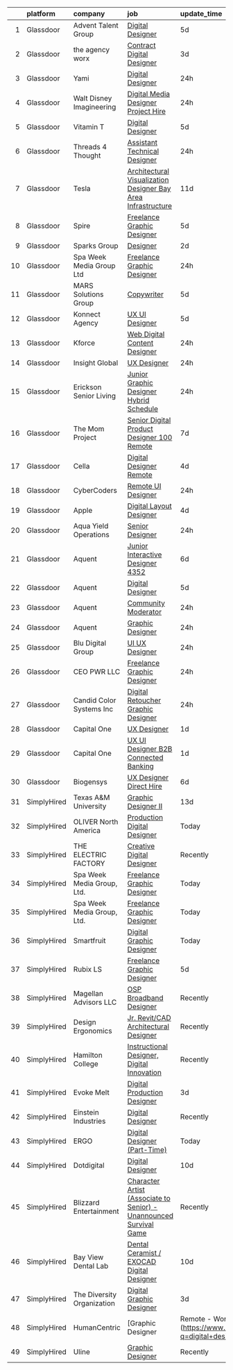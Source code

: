 

|    | platform    | company                    | job                                                                                                                                                                                                                                                                                                                                                                                                                                                                                                                                                                                                                                                                                                                                                                                                                                                                                                                                                                                                                                                                                                                                                                                                                                                                                                                                                                                         | update_time   | location             |
|---:|:------------|:---------------------------|:--------------------------------------------------------------------------------------------------------------------------------------------------------------------------------------------------------------------------------------------------------------------------------------------------------------------------------------------------------------------------------------------------------------------------------------------------------------------------------------------------------------------------------------------------------------------------------------------------------------------------------------------------------------------------------------------------------------------------------------------------------------------------------------------------------------------------------------------------------------------------------------------------------------------------------------------------------------------------------------------------------------------------------------------------------------------------------------------------------------------------------------------------------------------------------------------------------------------------------------------------------------------------------------------------------------------------------------------------------------------------------------------|:--------------|:---------------------|
|  1 | Glassdoor   | Advent Talent Group        | [Digital Designer](https://www.glassdoor.com/partner/jobListing.htm?pos=106&ao=1110586&s=58&guid=00000183a1d1ee55b24d582b1e445461&src=GD_JOB_AD&t=SR&vt=w&cs=1_e9329ca9&cb=1664867233730&jobListingId=1008168683290&cpc=786328B4A40DC555&jrtk=3-0-1gegt3rjukui6801-1gegt3rkghaqa800-49b9fd4c51c9ecf9--6NYlbfkN0AEZHQH85RuiXkdAOANIOjXMiOvcPJxDKu5JR4q_7yyFICd_jdLy1n9PLHnaxGTUU236q0ERqz0sJuF9WDI-9OFEnBmrk7WK1Avs5SUrHjBGh6lnO-J1eYLuyH3FvQV8JzHQPRnd2IE4Fl15PCxAcxdtGZ-eR9NFH1rOD6KgrD31YWjIjr3G08kry6MU8ZDXn92o2KIQg2QVNkpFvH8_0eL72c_cMCGsMK-udyW5gGNBQNYjc2z2PGOFx3SRIQ_kUlzYjnvDBiKTM3tHx6wN3TwzUztplf9tEZrQ0rrbkVP346nwfW8SL37osYp0NGwUEuytl1ScSvUpB08o8y2xIyrqxjyvihwhMpTvxi42nJjHpsXfLKHyF4b8NQQO6WAsbaKDR2QZw09R73wI_k7NJfCiRAbFyieDHkiLioV9LBCkUvFLlP0kXCraVZVzbPUL7nIjlhuGFnziYzBUjBtkHIgoHg0aZsSgdE8O46wY33voA8oNnDTj4QEiJR6FYiGc-ICuXeUGi32NTxbMb7T_D5RsoBSe6vYPNg8muEF6e0B5zzsAomeYFXmp1VfZqV_ABrdxQ1pYmKZ2jQn9GbrOLcR-cHitkwg9zk8px4Ymp4Gvo6Y2G4aIKZog8t8mFy_oGhuIaQdQi6InTXdDR0YFv_RIT_q6EsiXnhBYUseeoSgkDOnBPA49uxT)                                                                                                                                                                                                                                                                                                                                                      | 5d            | Eden Prairie, MN     |
|  2 | Glassdoor   | the agency worx            | [Contract Digital Designer](https://www.glassdoor.com/partner/jobListing.htm?pos=124&ao=1110586&s=58&guid=00000183a1d1ee55b24d582b1e445461&src=GD_JOB_AD&t=SR&vt=w&ea=1&cs=1_8be885b8&cb=1664867233734&jobListingId=1008174960408&cpc=A65DF3A704A48F9B&jrtk=3-0-1gegt3rjukui6801-1gegt3rkghaqa800-91d9ca6637b51ecb--6NYlbfkN0CNOKpjDIEH11s39GTuUki_mvxNbnX5BtDlH5CMrheAnKze_5JrwQ4joDkGUDohP_SfCXsFVovHNmwzWmHrttw9VosF6d5sW3XdpECo0iI_3JWtNa7ZTF1Qz9f17KQAinJTxhlxqJgB1NDqw8khQft4xEhLby9pE3rd6X-yyK3ykt-ibYQNZ5iCMAmFIy4VVyr0nteTj5ClLzrOt4adU-_Ui6e3MV9dDNDI0kuPdYYzVggbllx9hSajUaZ3IBbg_HGIPtYy4kzlgy9lDTi6hLcxoKKUPRKWRzdLrjB2Oodle-b0WdGf5-UdJAGw0me0lsGq4BHn0uOSbo7PT2rt8AGK9SD8dB2d4Udtx5kiqxQISbg-ziaVAeBj1Gpg1AiP6XP07Sl9mRkCCnPXIm96m7WeM1Lys6UhREjs0DbnOqHBqEPe96AZWRYKZL6d9YHABwKVsLzgHHCwRxIBfVcySN3A1WTHFIq1lfhR5Xjq2k3iOqR7JJUpukUJa7omXUGIyqL43FczbeW6a6d18z4FlKL7)                                                                                                                                                                                                                                                                                                                                                                                                                                                                                                        | 3d            | New York, NY         |
|  3 | Glassdoor   | Yami                       | [Digital Designer](https://www.glassdoor.com/partner/jobListing.htm?pos=101&ao=1110586&s=58&guid=00000183a1d1ee55b24d582b1e445461&src=GD_JOB_AD&t=SR&vt=w&cs=1_40cc2627&cb=1664867233729&jobListingId=1008181019653&cpc=44CD5376B8534B8F&jrtk=3-0-1gegt3rjukui6801-1gegt3rkghaqa800-4b7391dd8006dac6--6NYlbfkN0DsBOlmEAMqZtav1V1WKZO3RUElpafjggtWvxyDQ3xFSmyORkCOQyPRy8brDkQF-0tx-M_FaeGFTi5xPkXA6pP_llQ907OambRdmHN7rVS4lqoHDoH3T9hJpxZ4Yo4p270-LHduIFPvCR90ID65X1Ans2reBfMYIPmQhvUzvYw15zuBBZI0Kx1zAKTlY_5ChHwckMzQAWp_6b6e7ZlUGXmClAIHU1sa-p5KrP869djGA54EOhJEEKr0h8JcJKpcl1xqr-2rDVeGH9NDPi1NUEeYhrbLyKkHTEaWLhXkysblyy8xKS6szJhMYEKC7bkR-vABfSJXZ4SBbMuv-GZb-osw77UlHsdUhCmH51spnyx_gN1uRi135UiUeTtGff2EoDzAHWHUXb3MZWZFhgEnaUZYN9zU8bDapo-oesdnatTxcWhwejqEJPn4OZs4SDTzvBU2KdzGLo2qYA_d1t1bqpfB3a-df-dQxVTwzoBnHhDFTfs0XEXQYCI7kee7QuB6eDM%3D)                                                                                                                                                                                                                                                                                                                                                                                                                                                                                                                                        | 24h           | Brea, CA             |
|  4 | Glassdoor   | Walt Disney Imagineering   | [Digital Media Designer  Project Hire ](https://www.glassdoor.com/partner/jobListing.htm?pos=107&ao=1110586&s=58&guid=00000183a1d1ee55b24d582b1e445461&src=GD_JOB_AD&t=SR&vt=w&cs=1_adcfb1e8&cb=1664867233730&jobListingId=1008180960670&cpc=1CBFC3E34E2A31FF&jrtk=3-0-1gegt3rjukui6801-1gegt3rkghaqa800-fe789731ffba1342--6NYlbfkN0DAFTyt7pbDCC2JPO79CSdi1dIb81yjczP5qsKcZIxgiYm3-7g-689UDqHItQTwke_FOC78hZzTQ_c4A3nHqeXPNQCT3XZ3znM_v6WWpStRdUtVJEK7idOTJGXu0SPqL4yVTsUJZQRGWDLXNFkDHdGI-BVVQtCqJJtEkX6vSdvbBxGKZRCfS9min7uyg1WvfvdEsU4W8xeawT2_rN9a8wZ6AUVsLNy0ADDnlgIm0BNs3N9tCHQ9Nu-nw87wY7xmf6IvGTVP0l8zquCedZu-96xCY_A6a03XJovtVGudA5kN2WpBdruIn4dbk1Zdyj0HvdAwcd_Ibww6vHJVt_xw3MzGG5NZeKgOPTAsBTeESkPK3DeJ9ujPZIfQgarhn4vAtK2L8EHbMERjnezhXLejIy8IqC_wUdit29MhWGAVnoddvB5PD-TTXWAvQGaIOZTVkxc%3D)                                                                                                                                                                                                                                                                                                                                                                                                                                                                                                                                                                                   | 24h           | Glendale, CA         |
|  5 | Glassdoor   | Vitamin T                  | [Digital Designer](https://www.glassdoor.com/partner/jobListing.htm?pos=120&ao=1110586&s=58&guid=00000183a1d1ee55b24d582b1e445461&src=GD_JOB_AD&t=SR&vt=w&cs=1_f1033bc1&cb=1664867233733&jobListingId=1008168951382&cpc=B101C867B3EF2D75&jrtk=3-0-1gegt3rjukui6801-1gegt3rkghaqa800-618923c6748b6cd7--6NYlbfkN0DMrcEu7yrtATojKJA7cEzGQ3FdRGWLh0CZQInL4ECGI6k5tN82kdM0cJmh4vC7GgizyfnNm7a07tU5sBW69PdmPS1CsERMSGpdJwPl3H3aOXBPudctfciSrJIJIIFcVkQTZPHNpm1dyhNNEAEm7U7qQTEfwflmeQrYs6vdKM2RTbpnE6oeHt5s6R3VfK3t047wKaBijRIZpEy3VkiQY0q_K7Irc7CW5ZQHmpVuQxNfoHH6zHa2lvlTpYIpdCKCKoM7Y7kTgGnxuysXQV9N80HRHPDmVB15bjREBynmPEAzXoPHAVO53YEiTjo4-BpYKkdmUOgS3UEJnyYAdWcDFdixRwp5-WGIsCZfukdfns-S9lTCPhLupav7FzGd1yzOAil4mJZ_PW-uZLOytq6C82bOex9qWCQaGlfEkzTijmOUmukkD_nYbPvz9jul_ithbW5SlVQWJuYR6P9UtxD9QvWf9GrFJHEUJEmHZQSG5K4bH2l3GZFF63r6)                                                                                                                                                                                                                                                                                                                                                                                                                                                                                                                                                      | 5d            | Chicago, IL          |
|  6 | Glassdoor   | Threads 4 Thought          | [Assistant Technical Designer](https://www.glassdoor.com/partner/jobListing.htm?pos=108&ao=1110586&s=58&guid=00000183a1d1ee55b24d582b1e445461&src=GD_JOB_AD&t=SR&vt=w&cs=1_9ffba6ed&cb=1664867233730&jobListingId=1008181073185&cpc=AF8BC9077DDDE68D&jrtk=3-0-1gegt3rjukui6801-1gegt3rkghaqa800-66cfb0cd2a94e85e--6NYlbfkN0CvahHJL5dpwIe5nlYo2UZJB8CTXAEl9vJAxrd3EfdRQXgjh4B9lozu_TTseRakeh3Sj3UNYpP20lKRhCPDrnkQrL45L--LTF4MCXgRVpPeO80nceR--QTLoBI9FvqkC5kf3WpO8VOhS3gLpKsUo7S3A1CC1rwtBFHDI2FswDEbnAWfW-7q-G8p_aukSRyFmAfzg0ybQjmeznsoeHTZJdM8TwBqJSe1BEtAXoEmh8P_Om-Y3XrfcVGp_fcErXWaloGaBygOi1vYtRLCm2hbItLBheFxheRfzO4aF4kO_K_8NVqEgnz6E03OtOK3Mggex6wB0YNIaqnjwUKrjegVYmHfxu3pS01Sf1KlVKbliA1nvJ1ktyTD0Sgvqe6Hrd77Nl222PCMTTLmaDNR1E0IgY47CT80m8FkfJYUd_5K9pR2vIDZB8RGNgozfo99l-zZIwOThROEyLrc3BxZ7AU_cWcn-zcGfz4wUor0oPF_LHMt-3mOJIzBV8k7LqLSAHW-5h7JOpqsDOlBPkY53kwn8qPQ)                                                                                                                                                                                                                                                                                                                                                                                                                                                                                                          | 24h           | Van Nuys, CA         |
|  7 | Glassdoor   | Tesla                      | [Architectural Visualization Designer  Bay Area Infrastructure](https://www.glassdoor.com/partner/jobListing.htm?pos=112&ao=1110586&s=58&guid=00000183a1d1ee55b24d582b1e445461&src=GD_JOB_AD&t=SR&vt=w&cs=1_5494863f&cb=1664867233732&jobListingId=1008157424103&cpc=2CAED5C921A5F994&jrtk=3-0-1gegt3rjukui6801-1gegt3rkghaqa800-c00e3ce54c079d87--6NYlbfkN0BkX03mv_qGbDFMol2YHqLRvzzvm2LmpzMO_FcYL_FtJlnJTzsjtFTdelRG5HbGrIfKuF7l_SRluDws8697LYRRPx4MMFF7B7pwyjHfCpqmLzDqtWZBv9sBU-l4VTomUZzFVEn3FD13pc01LVCjOXxofHXMT-b-Wgq_cKBdsuUzgokuuGErZlR_knyUhVksuIrEDay2QDlAhxxMgX5hYu58ZoA8bP-dQQGovYfchKNf5lFLtBH-BmEGaZH_JZGsyt9EoxPTcZS4ubvwKdN1Z2mo_ra6y91yweShn4h9vZ-zWg7ddhG5sWFKJTpyYKLfaQpGq-ieORvd7mAyIl3XtzUwHEK2vGuCHzU0hWpR6u4JDOBjNIjlyOPP2cdtRyA5kSIYrdHBsc_zT2fRq8-yB0fFYK2wU1EFQ7s4L7CZhiIzGbkLMLpoqGztbZVhvwBU-BVK8tIi_TNNgki06AXeEyGJXVgPcaxpDF7wMo8sy2wrJJoDOSdSvYAqPfXWMSc3_YDLzrxUzfm3uhH-HRoNJYaTci_lByn-Zuo%3D)                                                                                                                                                                                                                                                                                                                                                                                                                                                           | 11d           | Fremont, CA          |
|  8 | Glassdoor   | Spire                      | [Freelance Graphic Designer](https://www.glassdoor.com/partner/jobListing.htm?pos=110&ao=1110586&s=58&guid=00000183a1d1ee55b24d582b1e445461&src=GD_JOB_AD&t=SR&vt=w&ea=1&cs=1_841cd9eb&cb=1664867233730&jobListingId=1008168176401&cpc=F41FEAB56D215062&jrtk=3-0-1gegt3rjukui6801-1gegt3rkghaqa800-0a7693cec2d415df--6NYlbfkN0DeAJW0m2c6RRYZ8mDkAfiRHtRiJ0-kxkQVsAadI3fnKOGp_QxXvzZMVjx73-hM7tPL4rGNIGpIvNxjZDfZ5ASMlZXRqYXSdvBzYLMPNTRfPsz99QAZZlQQ-qg5zLdJfFnCV8gtIYLEdgE60hk1CYz4D1aE0u49Aa9-RqNuCdkbHL2e2NNbaJB8aHifFsxl1vCaSEnoHsybLnfwz4aDdhGvQ2SIg2q53a8URKrCB0FydyuvvelalnUS_KwMb3YYtg-4KN3EtmVxjC2pe-uEUittj3uaTcY3gu4_uoYdVpAqDC4RI9h2fukIyB10nkcO9WoHWx2bPIfQzOHqRl30EVt5twZxU5h6n1rL7JK7G9eQ7l8AV2V2T01gQ9JxLBsvJ_tG69OSJAj3a3WC7TOpQLD_JZq36GDGnWoytFNbhYX_OzbuwwVHaO66LPKCKkL0OIxdYVClY9IMOJlS3iPDMoaC7E1S53FnOQeKgQ-jE0flskFkczLcdrL_I9A_2l5qRnnePlKmrjXJMA%3D%3D)                                                                                                                                                                                                                                                                                                                                                                                                                                                                                                           | 5d            | Massachusetts        |
|  9 | Glassdoor   | Sparks Group               | [Designer](https://www.glassdoor.com/partner/jobListing.htm?pos=127&ao=1110586&s=58&guid=00000183a1d1ee55b24d582b1e445461&src=GD_JOB_AD&t=SR&vt=w&cs=1_32dc162d&cb=1664867233734&jobListingId=1008176700829&cpc=3BA4CE39D5B5DEF5&jrtk=3-0-1gegt3rjukui6801-1gegt3rkghaqa800-2a328a2bc1d15114--6NYlbfkN0CVbIAoVGlVV0muHIzlWY31dYj5hrVkKa7qBWZ-hZn3g-zWnitpxah_RyLopvrEJPIrvXg-hEI1BGg7zg6I19nBs_lmMTdDDuQXfmt-Bmx99Zlzdv54l377MfIdp_I5pPHVDhQCRK9l7PJklK6NnwPNdLBS49_CKV4kWm_Zu31Q30jtx5WQZSmOunAU_j0qC3577eDejhNli1YgE_3Tn-sKOEjgZYLWp0zOZKg4dAChcBeI1TsouPyWRmoQW-x8-JqZ_fr_8V5LgqF7Gq48-dfxCU8HuEfmDzoQJJi0VsE684yoaLVlPdtACbCmKtvZNJzMnHrn-ZGS8K3z3n1J-lJ8RC9WdsgaTLeXf4AiA2xoGA5D6dlWGXxGM0TMHik2dj1oRP681T94TyJV0diQ0hVI3rRZdb80hwXYnhzxoLfvJlwPHib5x8Nko7YtfxInSkPgUu5cn5mgKPSOixiR1NFP43YhJodtnYP5JG8tVQSGMFJhaDiu76c3cnKJavXSuTE%3D)                                                                                                                                                                                                                                                                                                                                                                                                                                                                                                                                                | 2d            | Rockville, MD        |
| 10 | Glassdoor   | Spa Week Media Group  Ltd  | [Freelance Graphic Designer](https://www.glassdoor.com/partner/jobListing.htm?pos=102&ao=1110586&s=58&guid=00000183a1d1ee55b24d582b1e445461&src=GD_JOB_AD&t=SR&vt=w&cs=1_71b8aa61&cb=1664867233729&jobListingId=1008181262791&cpc=82B3195DA92CAF92&jrtk=3-0-1gegt3rjukui6801-1gegt3rkghaqa800-aff8567d6b7d4b5f--6NYlbfkN0Ccz91IikEUpXkkAqmC46vnVGGSbrSQJDjRi725E1r7c1AqDusr12jHHKSffQxsfs1ettvMD2a6gAwyXEGHc4Mon8Fa7XS3go0xxN7GTYr-MEFGROXmPWd2L1VIFDWwC8xOUcVMxBaiy88ZX39fIn6vRD4Zr76ZG1tzqg485Caipe6zFlAEwFg3A25wEMl--WX9eyaoMm-6EdhlvKPiWsfAR00UplNrcKssXXwcoLLCsxbFLyGpgVOnDlWoTP4b3JcTel77V7rp8o3VEFiOYgqbScZGNwP0vM2NUIS7kNyesSL_TYPysunXba_1kidLHrNKjYduGuvD16eSeewhB3-rQg2mqdDgfnI1DMIK3q8Lgo329wPGVGcAuPbDa-Yyv4xajGW6z3EzZz7US6zgyUHqy01NC408_Ax5YVzZK3ht2tzkHaBJy3T84Uds2qw_T1L-PELjTmWryRUQuBn4EyCAtwCSTl6bjiyckQtho_HAT7VX47rb6P7RkfzZhrcSJNG8j_xXDDsbRA%3D%3D)                                                                                                                                                                                                                                                                                                                                                                                                                                                                                                                | 24h           | Remote               |
| 11 | Glassdoor   | MARS Solutions Group       | [Copywriter](https://www.glassdoor.com/partner/jobListing.htm?pos=126&ao=1110586&s=58&guid=00000183a1d1ee55b24d582b1e445461&src=GD_JOB_AD&t=SR&vt=w&ea=1&cs=1_21b80ec5&cb=1664867233734&jobListingId=1008168730938&cpc=8795CF9063CD573D&jrtk=3-0-1gegt3rjukui6801-1gegt3rkghaqa800-ea887d69833b29fc--6NYlbfkN0DswE9lX4C_hBqT6w12cBTvMY7OGKRqk3CpFJC0bptzhCkFs8-ULJaG7BeUyHvOwvLU3bHY9fOmhM5kURIerUO3s2GNbv1A8tVBqJSh1wc_VFI4VQowfxEdB75UlL_GyoVXiBqYkeloSb--JcnRt2Cfp2zcl7rukWjAukHCkpzXl4pAuMRtVPFz73EM5bnOmhrdDziHCq_0UAfv-pVVKXrYUr9QssFDU4wFiOWzxatcnZn_SGnQ_Os20Ax7BOghMbSweLPOg9ZUSePi-8nfmz88BGQxqQP_Rkr-L6voKBUKKoWg5ZGng4w_rqt5JTRRiqw6FROd8fXuwPhRq9YRqwJjdhv4vdNCiWYH2_jva0GLmXOWaIz3M6BsLZt5ZlzQXo1Q_ng8hgszESscahbbNl3bxlzF2_i1ToNL4DF8KSKHB4D-asXg5RocW89eWLMl-daLE1uSB3VCS8Swzx3-RqGHfD9qB-ggxOsAdPHt1Segp7yuJUEhLs46jAZAnSRffW8%3D)                                                                                                                                                                                                                                                                                                                                                                                                                                                                                                                                         | 5d            | Remote               |
| 12 | Glassdoor   | Konnect Agency             | [UX UI Designer](https://www.glassdoor.com/partner/jobListing.htm?pos=115&ao=1110586&s=58&guid=00000183a1d1ee55b24d582b1e445461&src=GD_JOB_AD&t=SR&vt=w&cs=1_a0d98f77&cb=1664867233732&jobListingId=1008168438925&cpc=26740BCDE5E48596&jrtk=3-0-1gegt3rjukui6801-1gegt3rkghaqa800-9b61eef49c5311ef--6NYlbfkN0A-7AasZqH9Qn1Anb5-SGr1cEoKuvdHr_Nh2LwbaEhTGEydg6s1jxro67S5AJCHI4rCBnE8SwSEChdyMxCt7PW4zVyycmXIqTm8Idwfu1X07f4opH2Wlp_JY5FDsWaDDWmu8V3Hj2CCU_jidTElN-oSw1EgEgQMTamuJ_XaRKgvdppN0e1kKCMBxfxR7c6NgOIh4SZf4Y4tR_BwMcMNJQcC30grip5MUwj646huqKwEbKa-35VTtWRyeloQ86nz30JBP5TPOMg_S9usz3LWrhbPGEIv_f6QacaVAlU_607dGEe0RNu1MDARDPnPUK9SvRQc2exCqfDK4N6MrRz2UeNS7cFNvPjcGjpFS4sjlfjG_3QXf2oSYjBYVbiQJoGGPLrARAaVVAg9JqBdqwZorT9I0LcEKWK54IlBnn61Myprg2IQRZQjpfi-EJEwrDvbfYuIRtbUO5lPqthuUgYQ_U3sm4BrQPNgHqi1NWg3TMLFb2GZJSBIMFH8--mIWeJopVM%3D)                                                                                                                                                                                                                                                                                                                                                                                                                                                                                                                                          | 5d            | Remote               |
| 13 | Glassdoor   | Kforce                     | [Web   Digital Content Designer](https://www.glassdoor.com/partner/jobListing.htm?pos=125&ao=1110586&s=58&guid=00000183a1d1ee55b24d582b1e445461&src=GD_JOB_AD&t=SR&vt=w&cs=1_f3523448&cb=1664867233733&jobListingId=1008181153238&cpc=FB7E4A1762AE5BEC&jrtk=3-0-1gegt3rjukui6801-1gegt3rkghaqa800-de8671609af3a8df--6NYlbfkN0C5IatSLh_Ak1q39eQQoPIxD737RW9NeiYGvIRXkrLjEBkC4LI6KweFWWPiS1PvvlwkBecPdzqTgdNYQ4YgbaUn3Z5lWqGKNczPUgK7vGrSPnWCEIkjwrJEpy0r191KWn1p_ZvxZdjX-c0eWxH0B8sKJ7XGPM7QB711uSVBze1OGzTNHF1ubVAcHWUlRctulBFUS7ELwar2j4bddi4NwnUz2hfBDBz3PJLCSCbXSO4x_vZJ6vSv1PkhrbHwVqe1fHuwGdYgYsBJx4Ev_mKCZXmnXZhZpSWctIVrZFYEUYPQp15xocPfLbUZJcFjc-Cgf5DMXepuI3FCYLVKLyvcECAG8neNOkaHWGF1dLeatlLN4-zaLbC7RKLGXbCs50fSspYc0d20kcKsDurpTFxiP4yGVtdOkHZDEnohBhyiJcCJik_sqEao4ztSouzJa-M9vbjx7IH0o83sNa-6ILEKeOHNIE90jq8J4nPdyTJOtm9WEz8HBeab9TsGlrt35H8UOrggDN1WsEo4QQNPKpr2uryiZyBnRph9Py2XR63qwnKPtWyyfPG3BtdtUq_mlZ2QUl9FhYWwnNDQzZwT3tAyzjh7gYruE80yz56Duteh-HisJw%3D%3D)                                                                                                                                                                                                                                                                                                                                                                                                            | 24h           | Minneapolis, MN      |
| 14 | Glassdoor   | Insight Global             | [UX Designer](https://www.glassdoor.com/partner/jobListing.htm?pos=121&ao=1110586&s=58&guid=00000183a1d1ee55b24d582b1e445461&src=GD_JOB_AD&t=SR&vt=w&cs=1_9cd4988b&cb=1664867233733&jobListingId=1008181337960&cpc=654405A9B1E0A9F5&jrtk=3-0-1gegt3rjukui6801-1gegt3rkghaqa800-47da80b8f83a78d0--6NYlbfkN0BKkHZu3wF05EeDimN_p6sYpKCMArvwa95YdH7UpkaBCtCWJvibIeBnqK_hfo6xOHUK_CdWvdnSn__9xnBq4O_-tju_3JIXQHje2frQR9_4oFu9zzcW9NirmIez0KauTV_MVvVgaHv1Xo49qMdID-AHsJx0NrjWuVFV6fnoAJRt1ebWr_93GvukTPEeI9YVmZXl7t6H41-B8PlmrRuYmyteEH_OzeiH8ynf8waFXzV0LTf6DfatpZ_J5qwaLqpq_fB2n9Zp9mCyN-RemtH6nwxTGoIQcrvdqsjHiKC-AI2XNbsQl-vM0hqoxq1jtP-rUREvU5eY7Fn8UQ4AEfN6KNlfmZs6n0CJ4M-uAkqAXCDFpTGUIZUc1-UbTMFoclVA89Jv37SgLsa4OfGkO0Zp9IdYeeV3z_71gmh99WMUEaBdXKlGdEacuZF-tNQiWk-wH7L3irWHuUvGLwjfWQpMKCRIuwC9rFa6vc2nTcrygD4D9w5oLX6DXod_KjhkOdU4NJHlsuV-47WWW0KUJN_q_5-tTQ3nKTfhIhg%3D)                                                                                                                                                                                                                                                                                                                                                                                                                                                                                                             | 24h           | Remote               |
| 15 | Glassdoor   | Erickson Senior Living     | [Junior Graphic Designer  Hybrid Schedule](https://www.glassdoor.com/partner/jobListing.htm?pos=103&ao=1110586&s=58&guid=00000183a1d1ee55b24d582b1e445461&src=GD_JOB_AD&t=SR&vt=w&cs=1_bdf2756f&cb=1664867233729&jobListingId=1008181622820&cpc=DC9BC4DEE5BC1459&jrtk=3-0-1gegt3rjukui6801-1gegt3rkghaqa800-0951b05987dfed0f--6NYlbfkN0Aw3paYmwU6FofVDdXTN6b2jRH4engFYV06vIOeUBvgcMPmiZAagjCk1RrrziBtCf7tpnaIWTetQkU4Bk801G2TR76OEPdi5tqiW5RJSEKhClqLDEX6Edi6ruZ8jWTKy4HMvfAcukzUPcxMktpIdwdVjvOEItJhGX0NcMu91RrkW8vjKZfufOqIgoS4JesoOZbjng55SjHH2y1sST_sllA2U4rUI8pAc6Vv9JfaaaCymHviOdkM88-i9lPWyNByHCtiX9_ueMmhRlgtSahrr9pKggTcLAmuKcI_9QrJecZiaNEwye5r8YPllBDaHcJ3grJEadd4F4ljvJOSpp03nyZUdPqc2lVraQ2OhS_ukGWzSRsUPp6qzHju_dAnJPau1x6eqOCsxkj9Jmkm_r-AwiTlVYTJ4j6npUCHmjJj5gbQuV1rct8qQ4ZrNKiNYHSdf2144aMIBk1Vw25thf7J8qGR9RGk9zfN3d1UY14ugJI28WY9UunS0YzODu7Ip29E6lgDGj0ERzl-gsf0TFKUf-IX1m1dk7lsHuFg11Y4ShoHCr4ot6TD3CDx)                                                                                                                                                                                                                                                                                                                                                                                                                                                              | 24h           | Baltimore, MD        |
| 16 | Glassdoor   | The Mom Project            | [Senior Digital Product Designer  100  Remote ](https://www.glassdoor.com/partner/jobListing.htm?pos=122&ao=1110586&s=58&guid=00000183a1d1ee55b24d582b1e445461&src=GD_JOB_AD&t=SR&vt=w&cs=1_9ce2fb73&cb=1664867233733&jobListingId=1008163361011&cpc=0FE1F5EA2BC84A01&jrtk=3-0-1gegt3rjukui6801-1gegt3rkghaqa800-04993a74b42820b8--6NYlbfkN0BDp_epf89aHDQhKpPegNJQ_ldQpEFZQsM9OcONMGxWx6pU56EKHF58QjVdAUvn2gVz9ervPowXzLaF9EdNQ_wPhQPLRnKSI3MgNXsaHBzHc41wlkU8tcYIC84b2qvnEmW0mZWa4iUsRMEtb-c-aKhl0wX8IHsOu2fLK-dLf5YRph55L5PH2NGxS9Us_EsZYch0PJlSJrPRowXPX926ck2WuZfBOFsakKT_x8JqFC7e6cNDfE7S819McAziV3H2K2D16SnZL-6r0HbhF5taR13s6vHL3b6g-d7BV6kZp1IgbY8gyn2OuGfqtv6lb-54YTtNN0NKggh9Rk2bziNJGfu2QYNJ_EgQuhUQOk9Un-H6RIrF2r9xzlyB35tNUAgsr-praHRywfylS0AF54uN-Hy1VVpmIYbSp-fwIhvjUnl1vLdz22Jm6bEqlq1ddansWxM2LO7HLN55nDvh81ancCwmq8ra-vTRaX5CqS1-hO4tDOe6aqw6pIU7eywL96Pxx7XCl9SMz48o0DiVtOVgyTJRPszGS83Nioqe2oav8nfX-aUgirWtiQHjsRT8adyH7yi5N1vAvaRpyQ%3D%3D)                                                                                                                                                                                                                                                                                                                                                                                                                             | 7d            | Remote               |
| 17 | Glassdoor   | Cella                      | [Digital Designer  Remote ](https://www.glassdoor.com/partner/jobListing.htm?pos=113&ao=1110586&s=58&guid=00000183a1d1ee55b24d582b1e445461&src=GD_JOB_AD&t=SR&vt=w&cs=1_45761f74&cb=1664867233732&jobListingId=1008171488540&cpc=F41FEAB56D215062&jrtk=3-0-1gegt3rjukui6801-1gegt3rkghaqa800-935a4a7224c25299--6NYlbfkN0ABL5jwqrJX8j4-zsE1pdctockIOMh3bUiDojLxDHSgfjY1UHgK1fFlFfz03OirhUZRgWo2QkuA5pHh_zYyShdmMzRuhP22LoHoFBNpZqc0fdr3rqJyMdLH1aoPIZ9B21yr-n6otJmHHrab6xdV89JPmvHEt9T-Wc8Wsf5LrmUBcUgedCpIB3jwQA8TDeiDeb4pzlFpMmo7VPBE134f_3q3aBLO3DtNmqJNHOBJt_NqbuifYu-AbkNBEb1Bgao8eQfikNTml5N9yvGTD_xdXKI5SkuM_8s-Vdx8uSVqcQcafpH_zDgWtnlz7OMTMPx0reg42s_Fhr4l_7cYssnlKh3MRArPCPSknBilDH-Y4VEoO-ysIn0KV-pne4kpxijwgskzN5tNl73q-n2KyfufS4pfOLkH99qiETR1zNIytqnOpP8qsHz4Se6ELs8o_CIkW6WVPoeWx2mPsC7Ou1pD4CUD8SixYJQaiRwe09LD3YUPNii5a6r_10SgCAOL0_BUzU4zE5nSmH7SQPBP_GfHPRNsZLvtEs21fPI4NAerMBuBystHUrIrMjk3fIkoRBuAzL_M734FKwBIh80Z1rJYZgF3uKgFo3UYMBFHCwpSmHoH_xKs71OCZdx82kU8U3-eStBc7i5JutlY_5jBcKc5T5PiztAggus2pzTPioSALMZd73ttGhHu2c4Xw8LK6g76Hpf7WnpgwqIEFc1TG0NbsBHf30EYXPrYjm3Og6BtzOodF1r6hRj-PFDORlAb9lkK4Ck%3D)                                                                                                                                                                                                                                                               | 4d            | Framingham, MA       |
| 18 | Glassdoor   | CyberCoders                | [Remote UI Designer](https://www.glassdoor.com/partner/jobListing.htm?pos=118&ao=1110586&s=58&guid=00000183a1d1ee55b24d582b1e445461&src=GD_JOB_AD&t=SR&vt=w&ea=1&cs=1_e71786a3&cb=1664867233733&jobListingId=1008181923421&cpc=6FC5BA77C9A4CD78&jrtk=3-0-1gegt3rjukui6801-1gegt3rkghaqa800-7747602d78bad512--6NYlbfkN0CpFJQzrgRR8WqXWK1qKKEqALWJw739KlKqr2H-MSI4eoBlI4EFrmor2FYZMP3muM3gkbwWu4RJppUUqutDWodvdAdtfmVWe9FldzAWi_W39JFpWaMpCc5GNSNUuXipttHV8QoimdNKTCu5_OjWjMvjrhsa5Urc-wsnNJMmi8OVPGOxvmSZ-zz8QIj3ofe5HnUU7HU4DDFQGsYujWety21dKRzu1hpc_DE-RleSfv8HLKkVncFrEeD9_V_djfYH4zDN5Aw7fGxR-wqESveWWrYK7epFHNvBwU8jwFG1cONL4JFBwmY5jdCUKSN1MRrQOoI3xhdYnr7BpoGJzg19rtwj4DeGND-UrvS1B7rAUwDnad9-eXoHxAPptMw0ZGtHXAjU3WvPz8ZkTKxEQxlrqkDauVLih7KYNuhdDlJl9ViGoyzS1g5OdPJY7ZZYmhSO1geTPc6sQ7BcjBfXWk8B_4iLZA7MmmZ5VsNkd9BBgm9JvYEaIbJWkvGnAYqybdFOMZL6o8rfDA8saS9Wuu8e9fAmbYApGxfBG_WQpm_FUqfB_9Cq2jaPp61nL-ihlRB85V9WzIwUhXSrlntfP4rwAkWH6i7l_v-38gC1Tn39GRiQhStMnkX5skrfBBvuRJ8VfH0ha5AVBleUGFm8BqCOHWnMVSxQlmULxWiDged2Q6AWfrbOJpfAiHMK2cs8nKNFPiLxy4zAM0s9tzH7tw6cHvCGOgPqamizRZeckzr5LiV2UByBDJZFCSdRAHRtf55R5RTKAotDm52ih4J_j0T9UU6L5pQbcxmM43O6_jg8ZoxCs08_wvK4zAd6FdhliLVb3i1kC50YQZ8P2zfCPpYlqIMm8qEB4P4XBymxjUMQv2mzoNtED2Cehp8TVxHRhI9GLIsjNJv6uYohoJncAspLuYEbSsSsa0L6gokL7vuLipBtCQ4tWy0MWM0_clJ2egPlNQMjD55JVYqswcOM1oK9_vSBIDMrU_uevUgjL7UDEqE0uzrC5TKg5VMjiA1T7Yt_9io%3D) | 24h           | Los Angeles, CA      |
| 19 | Glassdoor   | Apple                      | [Digital Layout Designer](https://www.glassdoor.com/partner/jobListing.htm?pos=109&ao=1110586&s=58&guid=00000183a1d1ee55b24d582b1e445461&src=GD_JOB_AD&t=SR&vt=w&cs=1_09faff9c&cb=1664867233730&jobListingId=1008170405836&cpc=6FC5BA77C9A4CD78&jrtk=3-0-1gegt3rjukui6801-1gegt3rkghaqa800-0a6953d018dba335--6NYlbfkN0BvKrLyj5gPmtZO9T8euul8TCxuuKNOtzRJOomxnwSEodTz2Bc-sPZlSXfvz6ygy0spBDHU6Fvn8L_gFRYMe9OzSvyE2rPQY-OfTdFzoYBiXgO9ISFteBcdFXsgr9JajkRTi3uNYPsNGyY9ZnCYYeXW7mHpeiyPpx81xUxlWIOzZmha-GwEEqkH9E5Eo5HIwL69kQRdew0OMIDR_cWvD_DFSmFT3thtW3yeUMethz7C88cEoWPO2VPC4M7PiQ5U0TYz_-W0g2C3lTJFer4vyzgmorw9AITY9Nc0X-Jv9d00wTds2w3i7MDkbuLSchZKsJuMUVw_mwNcvLkqcdTdZq6Yhw5wxp7pXnLQ7_INyzoyGaxnVCNqIzp0UHitRa1W4iULPMZ2ytiLUYZhR931pi6CEKbuDJdDOVYDkpzDO_qpxG-dSfHedPaT51hj-MSuQ0wQd8lkLEyMYVGF-JFJm1sV47XcyFgb-XuDW9utyAqLiJRt0HOwnyLNjCOLfZKm3rvOM8hgUqtCov0TzERbq7y267HOARH4jU88czKdzD83PH40KSctBb0If2y8oiyLAzMXQs3z7JH4CjNFz2iwgECyYQPuBklnBQd2iziu8gtQS7VcueUbMYxQXlu_8lmSKSo5dnDXHnWSfLX4Vjukq19bjJ4HZzai1Qvf-wvYfqoygup3nFpgn-l-tZEMH1cRS6NsddeCcoRCxTTdi50f28NxNGKMjsI1o2_lRtCcqYQ6Hhi6jQUSuyOBmkAndV784PGv5YPbNYH1RdWBYKUW-6W31WbV-cFLofdefOdFudTnseT6tzGHegyE9p_TgfKtEahy4TeOed9tMMmzzmWlUCLJu7NK5IWEAlCPEivPaatqpvG_SeLc45eIITBs0ts6mRxHZAsHqyP_CPyO2xIaqmLZNgN_U5dMC2F2S9grB-xbonRMsBpyg2vOkmeqmd0T6s3azoasSzl-bMTGGco844Ef)                                               | 4d            | Austin, TX           |
| 20 | Glassdoor   | Aqua Yield Operations      | [Senior Designer](https://www.glassdoor.com/partner/jobListing.htm?pos=105&ao=1110586&s=58&guid=00000183a1d1ee55b24d582b1e445461&src=GD_JOB_AD&t=SR&vt=w&cs=1_9b2d7f04&cb=1664867233730&jobListingId=1008181670528&cpc=63E4514951618C5C&jrtk=3-0-1gegt3rjukui6801-1gegt3rkghaqa800-0cbaba11ee9adf4c--6NYlbfkN0CB1tmP7rfbaHtYFmPjg1Xv8BJr6DUbyz0HQmM4H563Au2nNjYN4Az1S2OuOnLz1IPr6IljD2XZVQJ0Gej4nL57HASMQlqJ8KPeLWnpSgi1pF3V10lYqI9xzoHeKRFgaJmm7dXanZpIs6iVYO3oU8oZc8IEfA9fwmBi_svJhEZbugvbRsy9ziKDHYxixE-84Uz-98b6IrPppfb9-bGRow52tOdQhOoab4U9_YYLThzNCVpqRBiOT3mprTX72TqBLjnI6O3S0VGcbcBqt1ynnyLMfU67vhml3vEzsQd3le3tgvJ3BId4bpaF-XzMJJ0VQrBR-KMnM4X5lCKH8F_0-YH9nHuRsyccEiVAkUDj1wIC2nI4OwCBqph2hzy0arMO1CK8GMR5eVMWmFhGkaJbRQPLhI_AWDh8pXR-f6CCMIzlB7cFNdQzo_g2V4gVaWdTgJj7A6ayzigAsrGdsnBv2VPCDMWeEafiAlzY_hBR92vjkOrGpDUDx8YAaWiIKWEF-8dAMWpr9VDem4vOq99ZRdDK)                                                                                                                                                                                                                                                                                                                                                                                                                                                                                                                       | 24h           | Remote               |
| 21 | Glassdoor   | Aquent                     | [Junior Interactive Designer  4352 ](https://www.glassdoor.com/partner/jobListing.htm?pos=128&ao=1110586&s=58&guid=00000183a1d1ee55b24d582b1e445461&src=GD_JOB_AD&t=SR&vt=w&cs=1_1ec30785&cb=1664867233734&jobListingId=1008165513680&cpc=3BA4CE39D5B5DEF5&jrtk=3-0-1gegt3rjukui6801-1gegt3rkghaqa800-bf130ab23b83691d--6NYlbfkN0DMrcEu7yrtATojKJA7cEzGQ3FdRGWLh0CZQInL4ECGI9gD0Wolx9R2v-Aex0-GK04wuCgzflPBRkRQfW92hu5bdB7I5i80oD0xKC7ZbT0oWx1mhDK9tT_G3lq83ALv5_npUo_hMljb4KaRsw9wJdbbIoRv6v9BEzOoHSMB09PFnMDrSPOTvC6-E_gXlIx3-5YuJQraUs7U8uW4FiMY1zc6uU7XMDw5fnqn3Tr_7Ivj98taTtrTpwQP4xdp8diBBfWlt5X7p1Vj4xmIdA0_N-6RseT4Nl9rIcuCtdQOoA10yIG1Ner4-n2eg1VWJJbNk8LhKZmgcdwjg_ew58QK_u7L-602WBoAVnqAmcP4tfM2hKOloRmtmt8BrY0_kL57DDkNk9jRuKj7FmxxcXriNeMlEOAU0180JOBTgXbzS8b0soyROO4ZVZjrwBhUVZyFjb-37-mTOG79rQ%3D%3D)                                                                                                                                                                                                                                                                                                                                                                                                                                                                                                                                                                        | 6d            | Santa Monica, CA     |
| 22 | Glassdoor   | Aquent                     | [Digital Designer](https://www.glassdoor.com/partner/jobListing.htm?pos=119&ao=1110586&s=58&guid=00000183a1d1ee55b24d582b1e445461&src=GD_JOB_AD&t=SR&vt=w&cs=1_3a3d5f92&cb=1664867233733&jobListingId=1008168999414&cpc=9908D8D4413DBB8A&jrtk=3-0-1gegt3rjukui6801-1gegt3rkghaqa800-83e4f703af238706--6NYlbfkN0DMrcEu7yrtATojKJA7cEzGQ3FdRGWLh0CZQInL4ECGI9gD0Wolx9R2v-Aex0-GK06YsOiZbLHaB5WXUovTlJIH5rOXlzh2PSO3kxGriPtQ7iu1lpybyWJjHukiRxzJ8gqvfrPvI0ZWY4F-4ZR94YJdQh-V8xTeI_oFGnvkQ7XAsxxT5Fg6HQJXP6UZ4mJWPR7kOOX1ajAIM0dgb-ebmMUJtZeYD8EOFfcB-ZVKbUIt90I0U2_ifTo2Yn32zyLq1CAG6hPmhLqX7b-O1lHV4KJCgyAQvZ65qYrxwQmhtPpGanxf6ZcafsrDEe2j4Vkk6uaE7pG_papEKZoIkAyK6HRP_0PE371ffon6WYCPtgiEU3GSMl-EQWgsqTC4XhP8BJkAcLNyLt-wG2jIGokCzOVgIaEVyIIxN_eSAdjVduKikjWMjBszgcItQGH7yQPvoCVB2NYUO2VaYQ%3D%3D)                                                                                                                                                                                                                                                                                                                                                                                                                                                                                                                                                                                          | 5d            | Chicago, IL          |
| 23 | Glassdoor   | Aquent                     | [Community Moderator](https://www.glassdoor.com/partner/jobListing.htm?pos=123&ao=1110586&s=58&guid=00000183a1d1ee55b24d582b1e445461&src=GD_JOB_AD&t=SR&vt=w&cs=1_3024430b&cb=1664867233733&jobListingId=1008181040419&cpc=8795CF9063CD573D&jrtk=3-0-1gegt3rjukui6801-1gegt3rkghaqa800-e9f4ffa271a2127f--6NYlbfkN0DMrcEu7yrtATojKJA7cEzGQ3FdRGWLh0CZQInL4ECGI9gD0Wolx9R2EDT7B77c2cRH2K6smGPUzM2lnmb2He3dcNPruBYYM-rLEFQtqT7OEBM4et4V5Fi4eIwUhQe_u_DtUmyJVdrmqW_HXr8hq819Up0RnOT5ELV2MmiinxHmQ1rsQWe-vw6ilw6PsoHXWr5XgoWleZyMdIlkTj8NDdLBlEQy5mKPMzlgr4EQKsF7Yfw3WHDJLkk6UVgfMDmmzOHSJ8pWbSVmyeheoxyMnZ8xpnoYiqvQ-gV_4_ek4uenU21rccJP95P0vZEFfpodRqVibjqi652KCZK5gGvMVs4QROUCGe1Mp6BoZbdBI4_Pkmonyqs68Dn-tNcEoklCQIIvYckv9eaczOcZmL6hiPJT4Y8rM1kGPgnuNEEhh7TkbC-wDAKijyjhPZ2WpT79uUnBL2sWIDyjSo5mBdhq1CvQ0KK7UJrvvfs%3D)                                                                                                                                                                                                                                                                                                                                                                                                                                                                                                                                                                     | 24h           | Remote               |
| 24 | Glassdoor   | Aquent                     | [Graphic Designer](https://www.glassdoor.com/partner/jobListing.htm?pos=129&ao=1110586&s=58&guid=00000183a1d1ee55b24d582b1e445461&src=GD_JOB_AD&t=SR&vt=w&cs=1_18f42ee9&cb=1664867233734&jobListingId=1008181040417&cpc=2CAED5C921A5F994&jrtk=3-0-1gegt3rjukui6801-1gegt3rkghaqa800-4527240f66baf499--6NYlbfkN0DMrcEu7yrtATojKJA7cEzGQ3FdRGWLh0CZQInL4ECGI9gD0Wolx9R2EDT7B77c2cRH2K6smGPUzPLkxh0Nj82zYU5tvffd81LKEPJExW9v5fzMoZBr5O7yorYjwYDI7YynjD_CVT8n3C7XNfEYyfcnmQO-rloCNCMiIdnn5pVIoUVf8-cDgJMf2Of3zQYqkODy8SuuPGfDO_kBd4YAjULfNdXuWzPnyRJdmd60tXXLjqJkMHkImyXqrAaIErfrFGD5EeuzhNBGVC-xFRgqOpzHZtLxnKCMs1jAmVQyga_74b09V92JtWAgr86zNiVD2jl2RUKTHRh_XknZyQ0BFO-09c_vMaT9_AICKRCCOD4fDo7ZaNlpdU85BaquXeDbfV_OV4jJmTIeY3HM5FTd5hswoChUuZGiF99B-Y6M3d3goMm1dPtcNav2vD6Ay5kceXp-joxESK9KWCi-taNKSBoQMcDIjNXTJMY%3D)                                                                                                                                                                                                                                                                                                                                                                                                                                                                                                                                                                        | 24h           | Remote               |
| 25 | Glassdoor   | Blu Digital Group          | [UI UX Designer](https://www.glassdoor.com/partner/jobListing.htm?pos=114&ao=1110586&s=58&guid=00000183a1d1ee55b24d582b1e445461&src=GD_JOB_AD&t=SR&vt=w&cs=1_52883cfd&cb=1664867233732&jobListingId=1008181125125&cpc=723ADC3DFE402989&jrtk=3-0-1gegt3rjukui6801-1gegt3rkghaqa800-da75afd23fa452ff--6NYlbfkN0CnvnrZV6i1JGX1yqycrBVKxG_QbmFGo1hJvaAPDrdCVZbSi23JOxR89lA-ZGnoG4JIT2BmYjb_5gmIRVIlXmQvWsUNLtrwQ4f9SxbvCFb0ZuR3pO0MZdHuTb95uqifw8ZnWwKPStuJ8Aj3v0uy4llRNpwFs3uv6rC0iZBuzw8p9rYXpeY_CGFkm1rRCIG8kldlDYemueUvbEPsqaBuEJ3a3mkQ8313PCr2kYDkb-pKXF-vXcSERIlozM4URFGch5PkwZAUiipVkcAB-Vg8KLRLxPxYFtZ60Ur4vKb83-LVE4Qu3QiWGXn7qbEWZogMifzOPJexZ-m_V6WB3mei0a9FlvzqOjS9ahmkgxkE5PQAbX6WK8wAZZDSeIRTvFgjj0wPuQD9X0MNy0igvn1Y5_QqgdTwyWR95599kLWsHb4F9flZdrjMhAKTcrb7jTUnJ09Et7OukhZqlfrEgNDORrtZ9AXxT35abWxWyjG_ZHO81CxL2R0N1oPROmOeafDqQ3iO07MFVTL1EQ%3D%3D)                                                                                                                                                                                                                                                                                                                                                                                                                                                                                                                            | 24h           | Burbank, CA          |
| 26 | Glassdoor   | CEO PWR LLC                | [Freelance Graphic Designer](https://www.glassdoor.com/partner/jobListing.htm?pos=104&ao=1110586&s=58&guid=00000183a1d1ee55b24d582b1e445461&src=GD_JOB_AD&t=SR&vt=w&cs=1_176d2a92&cb=1664867233729&jobListingId=1008181342355&cpc=6193B0C32834B022&jrtk=3-0-1gegt3rjukui6801-1gegt3rkghaqa800-5347bb5d721674b0--6NYlbfkN0Bo_CM2a8GgFIiw_-9fb5ug3xmG_MFCzpxBl7ntROtVZSqlWgkWgm6QLAqfV2WxWXMQSjFPQhKuEG5F5S-MVle1pcpezcMyJx6RyvfhVCv0M2AVE3MPxFTJLV6lQp6NfpTumqEEC-IXkWw4ZMHyfol_72EpUM3xI5twKCq1V786NVmqSK23Q0F3LK0Mzs5JBNNOahrfeBhFadzOQNMxU4wx3mcldRKVy-m27EJ_fFqfdv0IPWwBWBKs2-KAmQ3Qc7gdCtc31cCAE7PWa9w2-B8ChptAxSLNTYwn8Cv3JDCeuy5aDzflI6OYBLrtNe9gobrfNqw1YCXTYaQsFMFP_Wo_7TP6B4-l9voeJc9vIXWOnV5Ug1W2AFhZjPPQxdctBT7xAbHUiQiIUgC0E6vgW8SPZnxgMk8JA5WqSnKCF3Hmw6oruQpuNkk_h-rVQFuZTt8dq8rwLhYIvI4XhMYF7Uirb_rM02g-aMOnCq9atLA3210Icg_iUNyggzKvAcsVB6EdRCQFXK5W9Q%3D%3D)                                                                                                                                                                                                                                                                                                                                                                                                                                                                                                                | 24h           | Remote               |
| 27 | Glassdoor   | Candid Color Systems  Inc  | [Digital Retoucher Graphic Designer](https://www.glassdoor.com/partner/jobListing.htm?pos=111&ao=1110586&s=58&guid=00000183a1d1ee55b24d582b1e445461&src=GD_JOB_AD&t=SR&vt=w&cs=1_237db065&cb=1664867233732&jobListingId=1008180949819&cpc=AF02A54CD0F60729&jrtk=3-0-1gegt3rjukui6801-1gegt3rkghaqa800-700ce8ea2d0ca7c6--6NYlbfkN0AS3oPsAAmCngCu4U51_2RxXyfS7TdWOFtWPOafNW52IyPvSpqbnzWMl-9JjT8TKVd4svFXU69Tyn5fAEHZwMRLr5PdWvntHjHIv_H2kKgb9ebFLRoC8dySyJpF8dOxly6AvAROq7xrg7xf5rAXT-lXi8tAMpoCBbDx9u2c8AjeN_XZuN1ntFBXSuVKWO4NB4pSq3_huyB6fNxeuafnbaSIoK2141y_3Mj8UzhuJxl3c9YtjS1zBbed-YkubfoUcsupE0yMSUfVEZR_4mgTTMNmF4CqgwX-1N3w-vm9WGTwPlLQFYE37_PogFg5pI9X2qMUmle_B48xl7gwFKl0k4Jv3JC69Tt8aAlP6b8nmQ-fM9AyK7qdv5YqEobZRnwbemQ6mSEoevwRJUSjDwc4OEDuUa6_8omNXGrqP-oI3oWlmBX_BcrSmIloASlxBHr_wTZEa2Rrf7wcngqDR7QAkA1Dq3G8Q-atVAYdLx3JwcL3nsBy7-D1EMrHziO4Kpt9GGPQXcosuu7Yi7-EHmm_Yj8e)                                                                                                                                                                                                                                                                                                                                                                                                                                                                                                    | 24h           | Oklahoma City, OK    |
| 28 | Glassdoor   | Capital One                | [UX Designer](https://www.glassdoor.com/partner/jobListing.htm?pos=117&ao=1110586&s=58&guid=00000183a1d1ee55b24d582b1e445461&src=GD_JOB_AD&t=SR&vt=w&cs=1_f22728f9&cb=1664867233732&jobListingId=1008179221365&cpc=2CAED5C921A5F994&jrtk=3-0-1gegt3rjukui6801-1gegt3rkghaqa800-b40f3cb92be583cc--6NYlbfkN0C3j_zLGvpMLCdiZ0WC46XqVTA1VMZzOzKXPhAXwYlrNb9EbKZEg8x0wzjxx-xvfPpXP8MfYKE4wgImzSkKNj89Ej4x__fGLiQRJrU47giMpkytWjXfSUQ_4i9M56N0J0AyLEoFCO4axmq-BuZ3BbJO8yhB798aHjYwcsCfGvlBliKthLXWsui72tjcjrC4IH2R3rMgQV3BJO8dP29EtObO5nKsJ_g02lHC9SKkwLenSuSQjoQeMMUQufRqbES4Pdw_7fbauw6bYaR9j4NcFgQMceH5ua5okE65UerpsVuSav4iqww2dN9hfuzdYC9AyH67W04SipKC1XrbehE6aOTH4OD0xXiTrx-ISdKKwWHaKr1iSkG6Xs2VVr1Nn2w_L1k_ZSex24DabOPclT5jTN85c0ACaYjts6FWZ-Cfipa1xZNSdlxopXBM)                                                                                                                                                                                                                                                                                                                                                                                                                                                                                                                                                                                                                           | 1d            | Plano, TX            |
| 29 | Glassdoor   | Capital One                | [UX UI Designer    B2B Connected Banking](https://www.glassdoor.com/partner/jobListing.htm?pos=116&ao=1110586&s=58&guid=00000183a1d1ee55b24d582b1e445461&src=GD_JOB_AD&t=SR&vt=w&cs=1_f36ccd51&cb=1664867233732&jobListingId=1008179221355&cpc=8795CF9063CD573D&jrtk=3-0-1gegt3rjukui6801-1gegt3rkghaqa800-7ded5504477a8478--6NYlbfkN0C3j_zLGvpMLCdiZ0WC46XqVTA1VMZzOzKXPhAXwYlrNb9EbKZEg8x0wzjxx-xvfPpXP8MfYKE4wjg1YPzLwU4zaqo4yM_oB5yRtSnC4Dfi3fC_idkZNNPo4WScJBPqVcPVkCmBNb-cTpd7-Ycso1XDnY06vnlCgYzwgXdP17kSzp2SsoGUvHn7aRkMeT9K_pwwD0AWBAzNCIYXvCruZUuiw_FjBU3C91V82i_pT1bPeizJt_5yCDnQ2qxHFTMzEgsCF-YIRazKRC42tlk2Qqz4pgG9NRQ5G_GsELXZH9vlaPExVmHrofi_CUM8ieKLw5BLPz3ArTDeXLGy9Fgh-3VDMdt2Dua4659Tf0MddovSiTSWWpSAmCA4-5KiNkv47Uz7WeF73rR7BxL30WvCKO7XlRXF-JmKONpgpgTryqWSfrVCmFHD_JSn)                                                                                                                                                                                                                                                                                                                                                                                                                                                                                                                                                                                               | 1d            | New York, NY         |
| 30 | Glassdoor   | Biogensys                  | [UX Designer  Direct Hire ](https://www.glassdoor.com/partner/jobListing.htm?pos=130&ao=1110586&s=58&guid=00000183a1d1ee55b24d582b1e445461&src=GD_JOB_AD&t=SR&vt=w&ea=1&cs=1_ddeeb7b3&cb=1664867233734&jobListingId=1008165029830&cpc=8795CF9063CD573D&jrtk=3-0-1gegt3rjukui6801-1gegt3rkghaqa800-26aa007cd35ed355--6NYlbfkN0ALcONX9zP3vzsQVyXitmxRLy8VCeRuNMOvRPshq8lKaH6v3p3LVJfTTZzCjMRNFpY3RUfof14y10Ua9-gnP8Gx-CA3oqECMfUYC-HbcNI0qZ7-C-N5I4nogXKqsjrJHDUrOrWj30ubJD12TdskYD6sdwBkhi2lKF-nX4dNx0iTAUZcSWVcA7TJ2OswzNhtMX1vmRWTeuFZYWBX7db8q6hgMK2eYhMt3BTvSRyQocPD7O6IPHm6O6rLm7hKCtDXDnngvGZuEArRg9ex0qNB8sEBLoGnTVdnVFKBtvVM_Zy5JEz_bhKq_RICi2nqD6pLtncjkiXN0O8g-XIosxfNPgBQzm9XoTDRx-QLZlT0JaBLuloCYwtMFKAppffFtlKtcEiQAyiAUHTyYC22rf-Nu6X1Su8j_JGvjnVFbQZV1f0u0ukK5Go46Kx631KcpsAseym-rbHKtBF4gnr_q-LpdL7uMQh1UmeHaz7H_f2p8CseOfBTIt07LJBj2bUO_s96yK1vMWVZallNOw%3D%3D)                                                                                                                                                                                                                                                                                                                                                                                                                                                                                                            | 6d            | Remote               |
| 31 | SimplyHired | Texas A&M University       | [Graphic Designer II](https://www.simplyhired.com/job/fl0wiLivK9pGL3B9e-6gP-8QmXF_bsw7cge1XUIwRBO9Xtf5Hx5rOQ?q=digital+designer)                                                                                                                                                                                                                                                                                                                                                                                                                                                                                                                                                                                                                                                                                                                                                                                                                                                                                                                                                                                                                                                                                                                                                                                                                                                            | 13d           | College Station, TX  |
| 32 | SimplyHired | OLIVER North America       | [Production Digital Designer](https://www.simplyhired.com/job/cW1zKkoyfNbEifkW3YzOKL0WMaACySfQ-8SOrqhEBJmPzRZ98SH0-Q?q=digital+designer)                                                                                                                                                                                                                                                                                                                                                                                                                                                                                                                                                                                                                                                                                                                                                                                                                                                                                                                                                                                                                                                                                                                                                                                                                                                    | Today         | Wilmington, DE       |
| 33 | SimplyHired | THE ELECTRIC FACTORY       | [Creative Digital Designer](https://www.simplyhired.com/job/_qfg-2IA3Q13qOD6BwuDS0tMadC_Yfjxfb6im7NtaZyVtU3O2HtLDg?q=digital+designer)                                                                                                                                                                                                                                                                                                                                                                                                                                                                                                                                                                                                                                                                                                                                                                                                                                                                                                                                                                                                                                                                                                                                                                                                                                                      | Recently      | San Juan, PR         |
| 34 | SimplyHired | Spa Week Media Group, Ltd. | [Freelance Graphic Designer](https://www.simplyhired.com/job/CryJR9AAKf2L_34sWWK4HpZ5pNw0S29kdN9ZfG4C2bArA1QJeplmqw?q=digital+designer)                                                                                                                                                                                                                                                                                                                                                                                                                                                                                                                                                                                                                                                                                                                                                                                                                                                                                                                                                                                                                                                                                                                                                                                                                                                     | Today         | Remote               |
| 35 | SimplyHired | Spa Week Media Group, Ltd. | [Freelance Graphic Designer](https://www.simplyhired.com/job/CryJR9AAKf2L_34sWWK4HpZ5pNw0S29kdN9ZfG4C2bArA1QJeplmqw?q=digital+designer)                                                                                                                                                                                                                                                                                                                                                                                                                                                                                                                                                                                                                                                                                                                                                                                                                                                                                                                                                                                                                                                                                                                                                                                                                                                     | Today         | Remote               |
| 36 | SimplyHired | Smartfruit                 | [Digital Graphic Designer](https://www.simplyhired.com/job/wZnKpjTRfrA8OZHtfAUl26taVREYmuNPnu4e0CFDLClOSYdFH4xcEQ?q=digital+designer)                                                                                                                                                                                                                                                                                                                                                                                                                                                                                                                                                                                                                                                                                                                                                                                                                                                                                                                                                                                                                                                                                                                                                                                                                                                       | Today         | Clifton, NJ          |
| 37 | SimplyHired | Rubix LS                   | [Freelance Graphic Designer](https://www.simplyhired.com/job/AKD5cc62gRBW5MdoBpkyv8TyY6GwhPhJs_5FkcKuOCS7FPfsQJQt3g?q=digital+designer)                                                                                                                                                                                                                                                                                                                                                                                                                                                                                                                                                                                                                                                                                                                                                                                                                                                                                                                                                                                                                                                                                                                                                                                                                                                     | 5d            | Remote               |
| 38 | SimplyHired | Magellan Advisors LLC      | [OSP Broadband Designer](https://www.simplyhired.com/job/ciuxo51gbko7GffD52DKo4UpAg6AQGeZqyURjzVjvA0YPEL1oa4Oqg?q=digital+designer)                                                                                                                                                                                                                                                                                                                                                                                                                                                                                                                                                                                                                                                                                                                                                                                                                                                                                                                                                                                                                                                                                                                                                                                                                                                         | Recently      | Kansas City, MO      |
| 39 | SimplyHired | Design Ergonomics          | [Jr. Revit/CAD Architectural Designer](https://www.simplyhired.com/job/vALSwbc074iJ6CuqZVpoNo7oxSbm0chbGHQEoIWHTRW4m4zjbnB2iA?q=digital+designer)                                                                                                                                                                                                                                                                                                                                                                                                                                                                                                                                                                                                                                                                                                                                                                                                                                                                                                                                                                                                                                                                                                                                                                                                                                           | Recently      | Fall River, MA       |
| 40 | SimplyHired | Hamilton College           | [Instructional Designer, Digital Innovation](https://www.simplyhired.com/job/SV3mnkzyUxhCw4Zpu0HMuVXoWRq9UQrv6Bkii-9mVkENNR5zCCFKwQ?q=digital+designer)                                                                                                                                                                                                                                                                                                                                                                                                                                                                                                                                                                                                                                                                                                                                                                                                                                                                                                                                                                                                                                                                                                                                                                                                                                     | Recently      | Clinton, NY          |
| 41 | SimplyHired | Evoke Melt                 | [Digital Production Designer](https://www.simplyhired.com/job/P_PhEKnCJ1tOR3572S0z71J-G0q0RkL4wvK3GJDygLD1q3E6LNnR3Q?q=digital+designer)                                                                                                                                                                                                                                                                                                                                                                                                                                                                                                                                                                                                                                                                                                                                                                                                                                                                                                                                                                                                                                                                                                                                                                                                                                                    | 3d            | Remote               |
| 42 | SimplyHired | Einstein Industries        | [Digital Designer](https://www.simplyhired.com/job/HvLx2e759bSrJ4MMSL8nzPiH0AtX82OryTFpdfM9z_3kVPUV0aATvQ?q=digital+designer)                                                                                                                                                                                                                                                                                                                                                                                                                                                                                                                                                                                                                                                                                                                                                                                                                                                                                                                                                                                                                                                                                                                                                                                                                                                               | Recently      | Remote               |
| 43 | SimplyHired | ERGO                       | [Digital Designer (Part-Time)](https://www.simplyhired.com/job/77VD3dyZHxSwkk99JHGuiapCDWiX4NpH61JkkBXTkXxi-ECInHtiWQ?q=digital+designer)                                                                                                                                                                                                                                                                                                                                                                                                                                                                                                                                                                                                                                                                                                                                                                                                                                                                                                                                                                                                                                                                                                                                                                                                                                                   | Today         | New York, NY         |
| 44 | SimplyHired | Dotdigital                 | [Digital Designer](https://www.simplyhired.com/job/_GGPSb1fs4IG0rfwBvhYDskM2UZ2A8TMPzLjm-A4jxemwuXbYrG4qA?q=digital+designer)                                                                                                                                                                                                                                                                                                                                                                                                                                                                                                                                                                                                                                                                                                                                                                                                                                                                                                                                                                                                                                                                                                                                                                                                                                                               | 10d           | Remote               |
| 45 | SimplyHired | Blizzard Entertainment     | [Character Artist (Associate to Senior) - Unannounced Survival Game](https://www.simplyhired.com/job/cc9dU8y_R-oBHmVK2ZRETsqEsUzQNA3zqisvFdd1xUB952anpL129w?q=digital+designer)                                                                                                                                                                                                                                                                                                                                                                                                                                                                                                                                                                                                                                                                                                                                                                                                                                                                                                                                                                                                                                                                                                                                                                                                             | Recently      | Irvine, CA           |
| 46 | SimplyHired | Bay View Dental Lab        | [Dental Ceramist / EXOCAD Digital Designer](https://www.simplyhired.com/job/Rrg3GFROC5R-3X_r_jKY2MQzcNMmLfGg4A1nk1Yba1d1WCfqHOxAWg?q=digital+designer)                                                                                                                                                                                                                                                                                                                                                                                                                                                                                                                                                                                                                                                                                                                                                                                                                                                                                                                                                                                                                                                                                                                                                                                                                                      | 10d           | Chesapeake, VA       |
| 47 | SimplyHired | The Diversity Organization | [Digital Graphic Designer](https://www.simplyhired.com/job/IDGHNEtm2TuUOjbEohRij63DNWRbhV-vBixLlQYeNwoB3m-y6Nt2kw?q=digital+designer)                                                                                                                                                                                                                                                                                                                                                                                                                                                                                                                                                                                                                                                                                                                                                                                                                                                                                                                                                                                                                                                                                                                                                                                                                                                       | 3d            | Remote               |
| 48 | SimplyHired | HumanCentric               | [Graphic Designer | Remote - Worldwide](https://www.simplyhired.com/job/HUyhzK2NPfgzVQx2QRvO4gce4ElxVtnW4ohjzXoBDPERV53EYYQ6Pw?q=digital+designer)                                                                                                                                                                                                                                                                                                                                                                                                                                                                                                                                                                                                                                                                                                                                                                                                                                                                                                                                                                                                                                                                                                                                                                                                                                          | 7d            | Remote               |
| 49 | SimplyHired | Uline                      | [Graphic Designer](https://www.simplyhired.com/job/46N5l14CuRiqA_4oCvzB9u22DthESjVHvnctm1HZAiT-F7Jub7yLwg?q=digital+designer)                                                                                                                                                                                                                                                                                                                                                                                                                                                                                                                                                                                                                                                                                                                                                                                                                                                                                                                                                                                                                                                                                                                                                                                                                                                               | Recently      | Pleasant Prairie, WI |